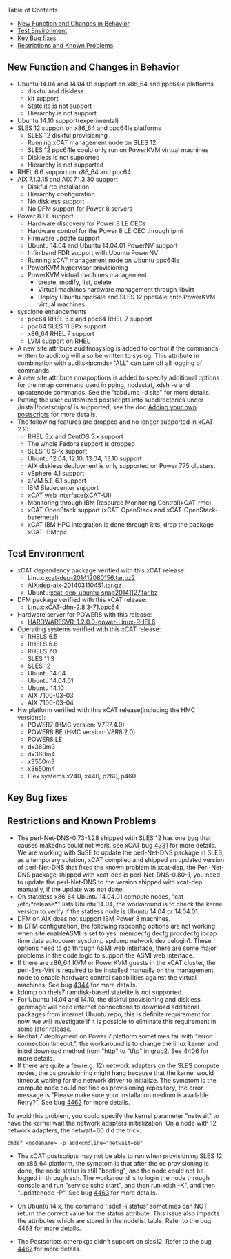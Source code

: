 <!-- START doctoc generated TOC please keep comment here to allow auto update -->
<!-- DON'T EDIT THIS SECTION, INSTEAD RE-RUN doctoc TO UPDATE -->
Table of Contents

- [New Function and Changes in Behavior](#new-function-and-changes-in-behavior)
- [Test Environment](#test-environment)
- [Key Bug fixes](#key-bug-fixes)
- [Restrictions and Known Problems](#restrictions-and-known-problems)

<!-- END doctoc generated TOC please keep comment here to allow auto update -->


## New Function and Changes in Behavior
  * Ubuntu 14.04 and 14.04.01 support on x86_64 and ppc64le platforms
    * diskful and diskless
    * kit support
    * Statelite is not support
    * Hierarchy is not support
  * Ubuntu 14.10 support(experimental)
  * SLES 12 support on x86_64 and ppc64le platforms
    * SLES 12 diskful provisioning
    * Running xCAT management node on SLES 12
    * SLES 12 ppc64le could only run on PowerKVM virtual machines
    * Diskless is not supported
    * Hierarchy is not supported
  * RHEL 6.6 support on x86_64 and ppc64
  * AIX 7.1.3.15 and AIX 7.1.3.30 support
    * Diskful rte installation
    * Hierarchy configuration
    * No diskless support
    * No DFM support for Power 8 servers
  * Power 8 LE support
    * Hardware discovery for Power 8 LE CECs
    * Hardware control for the Power 8 LE CEC through ipmi
    * Firmware update support
    * Ubuntu 14.04 and Ubuntu 14.04.01 PowerNV support
    * Infiniband FDR support with Ubuntu PowerNV
    * Running xCAT management node on Ubuntu ppc64le
    * PowerKVM hypervisor provisioning
    * PowerKVM virtual machines management
      * create, modify, list, delete
      * Virtual machines hardware management through libvirt
      * Deploy Ubuntu ppc64le and SLES 12 ppc64le onto PowerKVM virtual machines
  * sysclone enhancements
    * ppc64 RHEL 6.x and ppc64 RHEL 7 support
    * ppc64 SLES 11 SPx support
    * x86_64 RHEL 7 support
    * LVM support on RHEL
  * A new site attribute auditnosyslog is added to control if the commands written to auditlog  will also be written to syslog. This attribute in combination with auditskipcmds="ALL" can turn off all logging of commands.
  * A new site attribute nmapoptions is added to specify additional options for the nmap command used in pping, nodestat, xdsh -v and updatenode commands. See the "tabdump -d site" for more details.
  * Putting the user customized postscripts into subdirectories under /install/postscripts/ is supported, see the doc [Adding your own postscripts](Postscripts_and_Prescripts/#adding-your-own-postscripts) for more details.
  * The following features are dropped and no longer supported in xCAT 2.9:
    * RHEL 5.x and CentOS 5.x support
    * The whole Fedora support is dropped
    * SLES 10 SPx support
    * Ubuntu 12.04, 12.10, 13.04, 13.10 support
    * AIX diskless deployment is only supported on Power 775 clusters. 
    * vSphere 4.1 support
    * z/VM 5.1, 6.1 support
    * IBM Bladecenter support
    * xCAT web interface(xCAT-UI)
    * Monitoring through IBM Resource Monitoring Control(xCAT-rmc)
    * xCAT OpenStack support (xCAT-OpenStack and xCAT-OpenStack-baremetal)
    * xCAT IBM HPC integration is done through kits, drop the package xCAT-IBMhpc
    

## Test Environment

  * xCAT dependency package verified with this xCAT release: 
     * Linux:[xcat-dep-201412080156.tar.bz2](http://sourceforge.net/projects/xcat/files/xcat-dep/2.x_Linux/xcat-dep-201412080156.tar.bz2/download)
     * AIX:[dep-aix-201403110451.tar.gz](http://sourceforge.net/projects/xcat/files/xcat-dep/2.x_AIX/dep-aix-201403110451.tar.gz/download)
     * Ubuntu:[xcat-dep-ubuntu-snap20141127.tar.bz](http://sourceforge.net/projects/xcat/files/xcat-dep/2.x_Ubuntu/xcat-dep-ubuntu-snap20141127.tar.bz/download)
  * DFM package verified with this xCAT release:
    * Linux:[xCAT-dfm-2.8.3-71.ppc64](http://www-933.ibm.com/support/fixcentral/swg/selectFixes?parent=Cluster%2Bsoftware&product=ibm/Other+software/IBM+direct+FSP+management+plug-in+for+xCAT&release=All&platform=All&function=all)
  * Hardware server for POWER8 with this release: 
    * [HARDWARESVR-1.2.0.0-power-Linux-RHEL6](http://www-933.ibm.com/support/fixcentral/swg/selectFixes?parent=Cluster%2Bsoftware&product=ibm/Other+software/IBM+High+Performance+Computing+(HPC)+Hardware+Server&release=1.2.0&platform=All&function=all)
  * Operating systems verified with this xCAT release:
    * RHELS 6.5 
    * RHELS 6.6 
    * RHELS 7.0 
    * SLES 11.3 
    * SLES 12
    * Ubuntu 14.04  
    * Ubuntu 14.04.01
    * Ubuntu 14.10 
    * AIX 7100-03-03
    * AIX 7100-03-04 
  * Hw platform verified with this xCAT release(including the HMC versions):  
    * POWER7 (HMC version: V7R7.4.0)
    * POWER8 BE (HMC version: V8R8.2.0)
    * POWER8 LE 
    * dx360m3 
    * dx360m4 
    * x3550m3 
    * x3650m4 
    * Flex systems x240, x440, p260, p460 

## Key Bug fixes


## Restrictions and Known Problems
  * The perl-Net-DNS-0.73-1.28 shipped with SLES 12 has one [bug](https://rt.cpan.org/Public/Bug/Display.html?id=91241) that causes makedns could not work, see xCAT bug [4331](https://sourceforge.net/p/xcat/bugs/4331/) for more details. We are working with SuSE to update the perl-Net-DNS package in SLES, as a temporary solution, xCAT compiled and shipped an updated version of perl-Net-DNS that fixed the known problem in xcat-dep, the Perl-Net-DNS package shipped with xcat-dep is perl-Net-DNS-0.80-1, you need to update the perl-Net-DNS to the version shipped with xcat-dep manually, if the update was not done.
  * On stateless x86_64 Ubuntu 14.04.01 compute nodes, "cat /etc/\*release\*" lists Ubuntu 14.04, the workaround is to check the kernel version to verify if the statless node is Ubuntu 14.04 or 14.04.01.
  * DFM on AIX does not support IBM Power 8 machines.
  * In DFM configuration, the following rspconfig options are not working when site.enableASMI is set to yes: memdecfg decfg procdecfg iocap time date autopower sysdump spdump network dev celogin1. These options need to go through ASMI web interface, there are some major problems in the code logic to support the ASMI web interface. 
  * If there are x86_64 KVM or PowerKVM guests in the xCAT cluster, the perl-Sys-Virt is required to be installed manually on the management node to enable hardware control capabilities against the virtual machines. See bug [4344](https://sourceforge.net/p/xcat/bugs/4334/) for more details.
  * kdump on rhels7 ramdisk-based statelite is not supported
  * For Ubuntu 14.04 and 14.10, the diskful provisioning and diskless genimage will need internet connections to download additional packages from internet Ubuntu repo, this is definite requirement for now, we will investigate if it is possible to eliminate this requirement in some later release.
  * Redhat 7 deployment on Power 7 platform sometimes fail with "error: connection timeout.", the workaround is to change the linux kernel and initrd download method from "http" to "tftp" in grub2. See [4406](https://sourceforge.net/p/xcat/bugs/4406/) for more details. 
  * If there are quite a few(e.g. 12) network adapters on the SLES compute nodes, the os provisioning might hang because that the kernel would timeout waiting for the network driver to initialize. The symptom is the compute node could not find os provisioning repository, the error message is "Please make sure your installation medium is available. Retry?". See bug [4462](https://sourceforge.net/p/xcat/bugs/4462/) for more details.

  To avoid this problem, you could specify the kernel parameter "netwait" to have the kernel wait the network adapters initialization. On a node with 12 network adapters, the netwait=60 did the trick.

    chdef <nodename> -p addkcmdline="netwait=60"
  
  * The xCAT postscripts may not be able to run when provisioning SLES 12 on x86_64 platform, the symptom is that after the os provisioning is done, the node status is still "booting", and the node could not be logged in through ssh. The workaround is to login the node through console and run "service sshd start", and then run xdsh <nodename> -K", and then "updatenode <nodename> -P". See bug [4463](https://sourceforge.net/p/xcat/bugs/4463/) for more details.

  * On Ubuntu 14.x, the command 'lsdef <node> -i status' sometimes can NOT return the correct value for the status attribute. This issue also impacts the attributes which are stored in the nodelist table. Refer to the bug [4468](https://sourceforge.net/p/xcat/bugs/4468/) for more details.

  * The Postscripts otherpkgs didn't support on sles12.  Refer to the bug [4482](https://sourceforge.net/p/xcat/bugs/4482/) for more details.